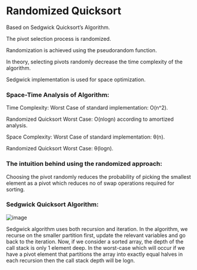 # Randomized Quicksort 
Based on Sedgwick Quicksort’s Algorithm.

The pivot selection process is randomized.

Randomization is achieved using the pseudorandom function.

In theory, selecting pivots randomly decrease the time complexity of the algorithm.

Sedgwick implementation is used for space optimization.


### Space-Time Analysis of Algorithm:
Time Complexity:
Worst Case of standard implementation: O(n^2).

Randomized Quicksort Worst Case: O(nlogn) according to amortized analysis.

Space Complexity:
Worst Case of standard implementation: θ(n).

Randomized Quicksort Worst Case: θ(logn).

### The intuition behind using the randomized approach: 
Choosing the pivot randomly reduces the probability of picking the smallest element as a pivot which reduces no of swap operations required for sorting. 

### Sedgwick Quicksort Algorithm:

![image](https://user-images.githubusercontent.com/88283180/155743467-574c6a91-df14-4d3e-85d8-195b72fce280.png)

Sedgwick algorithm uses both recursion and iteration. In the algorithm, we recurse on the smaller partition first, update the relevant variables and go back to the iteration. Now, if we consider a sorted array, the depth of the call stack is only 1 element deep. In the worst-case which will occur if we have a pivot element that partitions the array into exactly equal halves in each recursion then the call stack depth will be logn. 





                 

